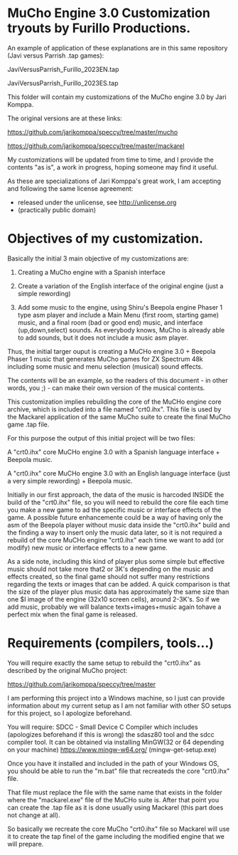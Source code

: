 # MuCho Engine 3.0 Customization tryouts by Furillo Productions.

An example of application of these explanations are in this same repository (Javi versus Parrish .tap games): 

JaviVersusParrish_Furillo_2023EN.tap

JaviVersusParrish_Furillo_2023ES.tap

This folder will contain my customizations of the MuCho engine 3.0 by Jari Komppa. 

The original versions are at these links:

https://github.com/jarikomppa/speccy/tree/master/mucho

https://github.com/jarikomppa/speccy/tree/master/mackarel

My customizations will be updated from time to time, and I provide the contents "as is", a work in progress, hoping someone may find it useful.

As these are specializations of Jari Komppa's great work, I am accepting and following the same license agreement:

 * released under the unlicense, see http://unlicense.org
 * (practically public domain)

# Objectives of my customization.

Basically the initial 3 main objective of my customizations are:

1. Creating a MuCho engine with a Spanish interface
  
2. Create a variation of the English interface of the original engine (just a simple rewording)

3. Add some music to the engine, using Shiru's Beepola engine Phaser 1 type asm player and include a Main Menu (first room, starting game) music, and a final room (bad or good end) music, and interface (up,down,select) sounds. As everybody knows, MuCho is already able to add sounds, but it does not include a music asm player. 

Thus, the initial targer ouput is creating a MuCHo engine 3.0 + Beepola Phaser 1 music that generates MuCho games for ZX Spectrum 48k including some music and menu selection (musical) sound effects. 

The contents will be an example, so the readers of this document - in other words, you ;) - can make their own version of the musical contents. 

This customization implies rebuilding the core of the MuCHo engine core archive, which is included into a file named "crt0.ihx". This file is used by the Mackarel application of the same MuCho suite to create the final MuCho game .tap file.

For this purpose the output of this initial project will be two files:

A "crt0.ihx" core MuCHo engine 3.0 with a Spanish language interface + Beepola music.

A "crt0.ihx" core MuCHo engine 3.0 with an English language interface (just a very simple rewording) + Beepola music.

Initially in our first approach, the data of the music is harcoded INSIDE the build of the "crt0.ihx" file, so you will need to rebuild the core file each time you make a new game to ad the specific music or interface effects of the game. A possible future enhancemente could be a way of having only the asm of the Beepola player without music data inside the "crt0.ihx"  build and the finding a way to insert only the music data later, so it is not required a rebuild of the core MuCHo engine "crt0.ihx" each time we want to add (or modify) new music or interface effects to a new game.

As a side note, including this kind of player plus some simple but effective music should not take more that2 or 3K's depending on the music and effects created, so the final game should not suffer many restrictions regarding the texts or images that can be added. A quick comparison is that the size of the player plus music data has approximately the same size than one $I image of the engine (32x10 screen cells), around 2-3K's. So if we add music, probably we will balance texts+images+music again tohave a perfect mix when the final game is released. 

# Requirements (compilers, tools...)

You will require exactly the same setup to rebuild the "crt0.ihx" as described by the original MuCho project:

https://github.com/jarikomppa/speccy/tree/master

I am performing this project into a Windows machine, so I just can provide information about my current setup as I am not familiar with other SO setups for this project, so I apologize beforehand.

You will require:
SDCC - Small Device C Compiler which includes (apologizes beforehand if this is wrong) the sdasz80 tool and the sdcc compiler tool.
It can be obtained via installing MinGW(32 or 64 depending on your machine)
https://www.mingw-w64.org/
(mingw-get-setup.exe)

Once you have it installed and included in the path of your Windows OS, you should be able to run the "m.bat" file that recreateds the core "crt0.ihx" file. 

That file must replace the file with the same name that exists in the folder where the "mackarel.exe" file of the MuCHo suite is.
After that point you can create the .tap file as it is done usually using Mackarel (this part does not change at all).

So basically we recreate the core MuCho "crt0.ihx" file so Mackarel will use it to create the tap finel of the game including the modified engine that we will prepare. 
